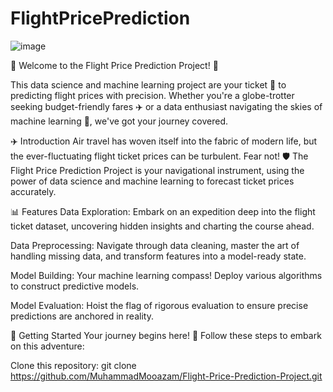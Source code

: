 # FlightPricePrediction
![image](https://github.com/user-attachments/assets/4cc2f528-0859-4ff9-a376-3fdaae6beac8)

🌟 Welcome to the Flight Price Prediction Project! 🌟

This data science and machine learning project are your ticket 🎫 to predicting flight prices with precision. Whether you're a globe-trotter seeking budget-friendly fares ✈️ or a data enthusiast navigating the skies of machine learning 🚀, we've got your journey covered.

✈️ Introduction
Air travel has woven itself into the fabric of modern life, but the ever-fluctuating flight ticket prices can be turbulent. Fear not! 🛡️ The Flight Price Prediction Project is your navigational instrument, using the power of data science and machine learning to forecast ticket prices accurately. 

📊 Features
Data Exploration: Embark on an expedition deep into the flight ticket dataset, uncovering hidden insights and charting the course ahead.

Data Preprocessing: Navigate through data cleaning, master the art of handling missing data, and transform features into a model-ready state.

Model Building: Your machine learning compass! Deploy various algorithms to construct predictive models.

Model Evaluation: Hoist the flag of rigorous evaluation to ensure precise predictions are anchored in reality.

🚀 Getting Started
Your journey begins here! 🌄 Follow these steps to embark on this adventure:

Clone this repository: git clone https://github.com/MuhammadMooazam/Flight-Price-Prediction-Project.git

